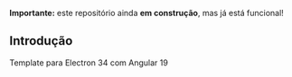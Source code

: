 **Importante:** este repositório ainda **em construção**, mas já está funcional!

## Introdução

Template para Electron 34 com Angular 19
